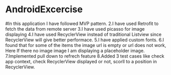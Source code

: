 # AndroidExcercise
#In this application I have followed MVP  pattern.
2.I have used Retrofit to fetch the data from remote server
3.I have used picasso for image displaying
4.I have used RecyclerView instead of traditional Listview since RecyclerView will  give better performace.
5.I have applied custom fonts.
6.I found that for some of the items the image url  is empty or url does not work, Here If there no image image I am displaying a placeholder image.
7.Implemented pull down to refrech feature
8.Added 3 test cases like  check app  context, check RecyclerView displayed or not, scorll to a position in RecyclerView.


